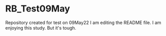 # RB_Test09May
Repository created for test on 09May22
I am editing the README file. I am enjoying this study. But it's tough.

